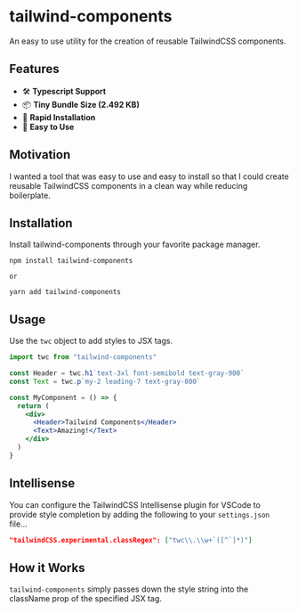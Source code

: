 # tailwind-components
An easy to use utility for the creation of reusable TailwindCSS components.

## Features
- 🛠 **Typescript Support**
- 📦 **Tiny Bundle Size (2.492 KB)**
- 💨 **Rapid Installation**
- 🙂 **Easy to Use**

## Motivation
I wanted a tool that was easy to use and easy to install so that I could create reusable TailwindCSS components in a clean way while reducing boilerplate.

## Installation
Install tailwind-components through your favorite package manager.

```
npm install tailwind-components

or

yarn add tailwind-components
```

## Usage
Use the `twc` object to add styles to JSX tags.

```jsx
import twc from "tailwind-components"

const Header = twc.h1`text-3xl font-semibold text-gray-900`
const Text = twc.p`my-2 leading-7 text-gray-800`

const MyComponent = () => {
  return (
    <div>
      <Header>Tailwind Components</Header>
      <Text>Amazing!</Text>
    </div>
  )
}
```

## Intellisense
You can configure the TailwindCSS Intellisense plugin for VSCode to provide style completion by adding the following to your `settings.json` file...
```json
"tailwindCSS.experimental.classRegex": ["twc\\.\\w+`([^`]*)"]
```

## How it Works
`tailwind-components` simply passes down the style string into the className prop of the specified JSX tag.
